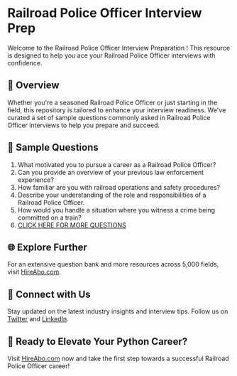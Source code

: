 # Railroad Police Officer Interview Prep

Welcome to the Railroad Police Officer Interview Preparation ! This resource is designed to help you ace your Railroad Police Officer interviews with confidence.

## 🚀 Overview

Whether you're a seasoned Railroad Police Officer or just starting in the field, this repository is tailored to enhance your interview readiness. We've curated a set of sample questions commonly asked in Railroad Police Officer interviews to help you prepare and succeed.

## 📝 Sample Questions

1. What motivated you to pursue a career as a Railroad Police Officer?
2. Can you provide an overview of your previous law enforcement experience?
3. How familiar are you with railroad operations and safety procedures?
4. Describe your understanding of the role and responsibilities of a Railroad Police Officer.
5. How would you handle a situation where you witness a crime being committed on a train?
6. [CLICK HERE FOR MORE QUESTIONS](https://hireabo.com/job/9_3_49/Railroad%20Police%20Officer)

## 🌐 Explore Further

For an extensive question bank and more resources across 5,000 fields, visit [HireAbo.com](https://www.hireabo.com).

## 📱 Connect with Us

Stay updated on the latest industry insights and interview tips. Follow us on [Twitter](https://twitter.com/hireabo) and [LinkedIn](https://www.linkedin.com/in/hire-abo-3609972a8/).

## 🚀 Ready to Elevate Your Python Career?

Visit [HireAbo.com](https://www.hireabo.com) now and take the first step towards a successful Railroad Police Officer career!